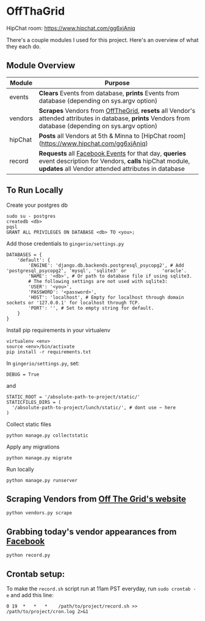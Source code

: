 OffThaGrid
==========
HipChat room: https://www.hipchat.com/gg6xjAniq

There's a couple modules I used for this project. Here's an overview of what they each do.

Module Overview
--------------

| Module | Purpose |
| ------------- | ----------- |
| events | **Clears** Events from database, **prints** Events from database (depending on sys.argv option)|
| vendors | **Scrapes** Vendors from [OffTheGrid](http://offthegridsf.com/vendors#food), **resets** all Vendor's attended attributes in database, **prints** Vendors from database (depending on sys.argv option) |
| hipChat | **Posts** all Vendors at 5th & Minna to [HipChat room] (https://www.hipchat.com/gg6xjAniq) |
| record | **Requests** all [Facebook Events](https://www.facebook.com/OffTheGridSF/events) for that day, **queries**  event description for Vendors, **calls** hipChat module, **updates** all Vendor attended attributes in database |

To Run Locally
----
Create your postgres db
```
sudo su - postgres
createdb <db>
pqsl
GRANT ALL PRIVILEGES ON DATABASE <db> TO <you>;
```
Add those credentials to ```gingerio/settings.py```
```
DATABASES = {
    'default': {
        'ENGINE': 'django.db.backends.postgresql_psycopg2', # Add 'postgresql_psycopg2', 'mysql', 'sqlite3' or             'oracle'.
        'NAME': '<db>', # Or path to database file if using sqlite3.
        # The following settings are not used with sqlite3:
        'USER': '<you>',
        'PASSWORD': '<password>',
        'HOST': 'localhost', # Empty for localhost through domain sockets or '127.0.0.1' for localhost through TCP.
        'PORT': '', # Set to empty string for default.
    }
}
```
Install pip requirements in your virtualenv
```
virtualenv <env>
source <env>/bin/activate
pip install -r requirements.txt
```

In ```gingerio/settings.py```, set:
```
DEBUG = True
```
and
```
STATIC_ROOT = '/absolute-path-to-project/static/'
STATICFILES_DIRS = (
  '/absolute-path-to-project/lunch/static/', # dont use ~ here
)

```
Collect static files 
```
python manage.py collectstatic
```
Apply any migrations
```
python manage.py migrate
```
Run locally
```
python manage.py runserver
```

Scraping Vendors from [Off The Grid's website](http://offthegridsf.com/vendors#food)
------
```
python vendors.py scrape
```
Grabbing today's vendor appearances from [Facebook](https://www.facebook.com/OffTheGridSF/events)
-----
```
python record.py
```

Crontab setup:
-----
To make the ```record.sh``` script run at 11am PST everyday, run ```sudo crontab -e``` and add this line: 
```
0 19  *   *   *    /path/to/project/record.sh >> /path/to/project/cron.log 2>&1
```
